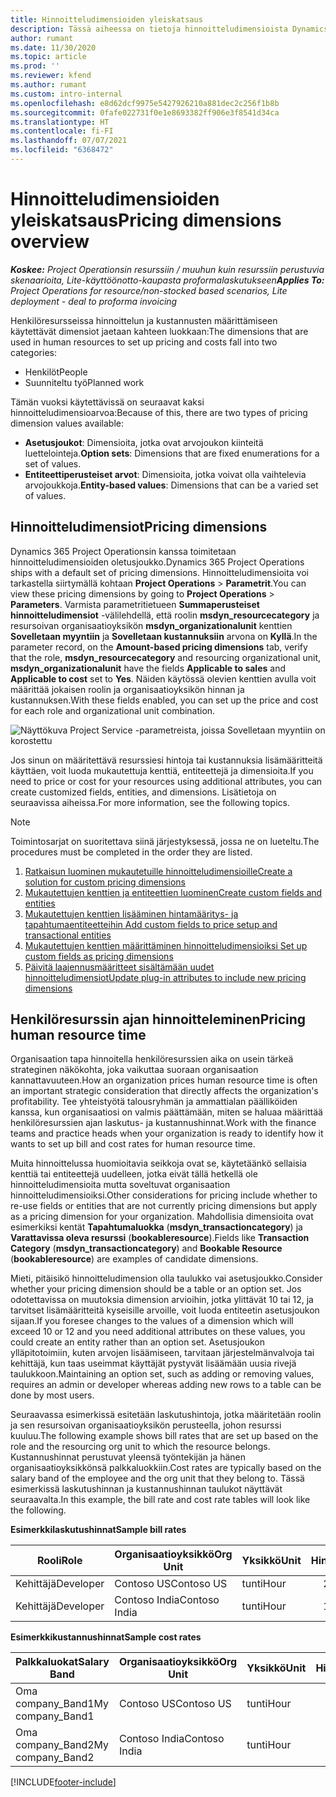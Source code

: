 ```yaml
---
title: Hinnoitteludimensioiden yleiskatsaus
description: Tässä aiheessa on tietoja hinnoitteludimensioista Dynamics 365 Project Operationsissa.
author: rumant
ms.date: 11/30/2020
ms.topic: article
ms.prod: ''
ms.reviewer: kfend
ms.author: rumant
ms.custom: intro-internal
ms.openlocfilehash: e8d62dcf9975e5427926210a881dec2c256f1b8b
ms.sourcegitcommit: 0fafe022731f0e1e8693382ff906e3f8541d34ca
ms.translationtype: HT
ms.contentlocale: fi-FI
ms.lasthandoff: 07/07/2021
ms.locfileid: "6368472"
---
```

# <a name="pricing-dimensions-overview"></a><span data-ttu-id="1fca4-103">Hinnoitteludimensioiden yleiskatsaus</span><span class="sxs-lookup"><span data-stu-id="1fca4-103">Pricing dimensions overview</span></span>

<span data-ttu-id="1fca4-104">_**Koskee:** Project Operationsin resurssiin / muuhun kuin resurssiin perustuvia skenaarioita, Lite-käyttöönotto-kaupasta proformalaskutukseen_</span><span class="sxs-lookup"><span data-stu-id="1fca4-104">_**Applies To:** Project Operations for resource/non-stocked based scenarios, Lite deployment - deal to proforma invoicing_</span></span>

<span data-ttu-id="1fca4-105">Henkilöresursseissa hinnoittelun ja kustannusten määrittämiseen käytettävät dimensiot jaetaan kahteen luokkaan:</span><span class="sxs-lookup"><span data-stu-id="1fca4-105">The dimensions that are used in human resources to set up pricing and costs fall into two categories:</span></span>

- <span data-ttu-id="1fca4-106">Henkilöt</span><span class="sxs-lookup"><span data-stu-id="1fca4-106">People</span></span>
- <span data-ttu-id="1fca4-107">Suunniteltu työ</span><span class="sxs-lookup"><span data-stu-id="1fca4-107">Planned work</span></span>

<span data-ttu-id="1fca4-108">Tämän vuoksi käytettävissä on seuraavat kaksi hinnoitteludimensioarvoa:</span><span class="sxs-lookup"><span data-stu-id="1fca4-108">Because of this, there are two types of pricing dimension values available:</span></span>

- <span data-ttu-id="1fca4-109">**Asetusjoukot**: Dimensioita, jotka ovat arvojoukon kiinteitä luettelointeja.</span><span class="sxs-lookup"><span data-stu-id="1fca4-109">**Option sets**: Dimensions that are fixed enumerations for a set of values.</span></span>
- <span data-ttu-id="1fca4-110">**Entiteettiperusteiset arvot**: Dimensioita, jotka voivat olla vaihtelevia arvojoukkoja.</span><span class="sxs-lookup"><span data-stu-id="1fca4-110">**Entity-based values**: Dimensions that can be a varied set of values.</span></span>

## <a name="pricing-dimensions"></a><span data-ttu-id="1fca4-111">Hinnoitteludimensiot</span><span class="sxs-lookup"><span data-stu-id="1fca4-111">Pricing dimensions</span></span>

<span data-ttu-id="1fca4-112">Dynamics 365 Project Operationsin kanssa toimitetaan hinnoitteludimensioiden oletusjoukko.</span><span class="sxs-lookup"><span data-stu-id="1fca4-112">Dynamics 365 Project Operations ships with a default set of pricing dimensions.</span></span> <span data-ttu-id="1fca4-113">Hinnoitteludimensioita voi tarkastella siirtymällä kohtaan **Project Operations** > **Parametrit**.</span><span class="sxs-lookup"><span data-stu-id="1fca4-113">You can view these pricing dimensions by going to **Project Operations** > **Parameters**.</span></span> <span data-ttu-id="1fca4-114">Varmista parametritietueen **Summaperusteiset hinnoitteludimensiot** -välilehdellä, että roolin **msdyn_resourcecategory** ja resursoivan organisaatioyksikön **msdyn_organizationalunit** kenttien **Sovelletaan myyntiin** ja **Sovelletaan kustannuksiin** arvona on **Kyllä**.</span><span class="sxs-lookup"><span data-stu-id="1fca4-114">In the parameter record, on the **Amount-based pricing dimensions** tab, verify that the role, **msdyn_resourcecategory** and resourcing organizational unit, **msdyn_organizationalunit** have the fields **Applicable to sales** and **Applicable to cost** set to **Yes**.</span></span> <span data-ttu-id="1fca4-115">Näiden käytössä olevien kenttien avulla voit määrittää jokaisen roolin ja organisaatioyksikön hinnan ja kustannuksen.</span><span class="sxs-lookup"><span data-stu-id="1fca4-115">With these fields enabled, you can set up the price and cost for each role and organizational unit combination.</span></span>

![Näyttökuva Project Service -parametreista, joissa Sovelletaan myyntiin on korostettu](media/PS-OOB-parameters.png)

<span data-ttu-id="1fca4-117">Jos sinun on määritettävä resurssiesi hintoja tai kustannuksia lisämääritteitä käyttäen, voit luoda mukautettuja kenttiä, entiteettejä ja dimensioita.</span><span class="sxs-lookup"><span data-stu-id="1fca4-117">If you need to price or cost for your resources using additional attributes, you can create customized fields, entities, and dimensions.</span></span> <span data-ttu-id="1fca4-118">Lisätietoja on seuraavissa aiheissa.</span><span class="sxs-lookup"><span data-stu-id="1fca4-118">For more information, see the following topics.</span></span> 
  
  > [!NOTE]
  > <span data-ttu-id="1fca4-119">Toimintosarjat on suoritettava siinä järjestyksessä, jossa ne on lueteltu.</span><span class="sxs-lookup"><span data-stu-id="1fca4-119">The procedures must be completed in the order they are listed.</span></span>

1. [<span data-ttu-id="1fca4-120">Ratkaisun luominen mukautetuille hinnoitteludimensioille</span><span class="sxs-lookup"><span data-stu-id="1fca4-120">Create a solution for custom pricing dimensions</span></span>](../sales/create-solution-custompd.md)
2. [<span data-ttu-id="1fca4-121">Mukautettujen kenttien ja entiteettien luominen</span><span class="sxs-lookup"><span data-stu-id="1fca4-121">Create custom fields and entities</span></span>](create-custom-fields-entities-pricing-dimensions.md)
3. [<span data-ttu-id="1fca4-122">Mukautettujen kenttien lisääminen hintamääritys- ja tapahtumaentiteetteihin </span><span class="sxs-lookup"><span data-stu-id="1fca4-122">Add custom fields to price setup and transactional entities</span></span>](add-custom-fields-price-setup-transactional-entities.md)
4. [<span data-ttu-id="1fca4-123">Mukautettujen kenttien määrittäminen hinnoitteludimensioiksi </span><span class="sxs-lookup"><span data-stu-id="1fca4-123">Set up custom fields as pricing dimensions</span></span>](set-up-custom-fields-pricing-dimensions.md)
5. [<span data-ttu-id="1fca4-124">Päivitä laajennusmääritteet sisältämään uudet hinnoitteludimensiot</span><span class="sxs-lookup"><span data-stu-id="1fca4-124">Update plug-in attributes to include new pricing dimensions</span></span>](update-plugin-attributes-pd.md)


## <a name="pricing-human-resource-time"></a><span data-ttu-id="1fca4-125">Henkilöresurssin ajan hinnoitteleminen</span><span class="sxs-lookup"><span data-stu-id="1fca4-125">Pricing human resource time</span></span>
<span data-ttu-id="1fca4-126">Organisaation tapa hinnoitella henkilöresurssien aika on usein tärkeä strateginen näkökohta, joka vaikuttaa suoraan organisaation kannattavuuteen.</span><span class="sxs-lookup"><span data-stu-id="1fca4-126">How an organization prices human resource time is often an important strategic consideration that directly affects the organization's profitability.</span></span> <span data-ttu-id="1fca4-127">Tee yhteistyötä talousryhmän ja ammattialan päälliköiden kanssa, kun organisaatiosi on valmis päättämään, miten se haluaa määrittää henkilöresurssien ajan laskutus- ja kustannushinnat.</span><span class="sxs-lookup"><span data-stu-id="1fca4-127">Work with the finance teams and practice heads when your organization is ready to identify how it wants to set up bill and cost rates for human resource time.</span></span>

<span data-ttu-id="1fca4-128">Muita hinnoittelussa huomioitavia seikkoja ovat se, käytetäänkö sellaisia kenttiä tai entiteettejä uudelleen, jotka eivät tällä hetkellä ole hinnoitteludimensioita mutta soveltuvat organisaation hinnoitteludimensioiksi.</span><span class="sxs-lookup"><span data-stu-id="1fca4-128">Other considerations for pricing include whether to re-use fields or entities that are not currently pricing dimensions but apply as a pricing dimension for your organization.</span></span> <span data-ttu-id="1fca4-129">Mahdollisia dimensioita ovat esimerkiksi kentät **Tapahtumaluokka** (**msdyn_transactioncategory**) ja **Varattavissa oleva resurssi** (**bookableresource**).</span><span class="sxs-lookup"><span data-stu-id="1fca4-129">Fields like **Transaction Category** (**msdyn_transactioncategory**) and **Bookable Resource** (**bookableresource**) are examples of candidate dimensions.</span></span> 

<span data-ttu-id="1fca4-130">Mieti, pitäisikö hinnoitteludimension olla taulukko vai asetusjoukko.</span><span class="sxs-lookup"><span data-stu-id="1fca4-130">Consider whether your pricing dimension should be a table or an option set.</span></span> <span data-ttu-id="1fca4-131">Jos odotettavissa on muutoksia dimension arvioihin, jotka ylittävät 10 tai 12, ja tarvitset lisämääritteitä kyseisille arvoille, voit luoda entiteetin asetusjoukon sijaan.</span><span class="sxs-lookup"><span data-stu-id="1fca4-131">If you foresee changes to the values of a dimension which will exceed 10 or 12 and you need additional attributes on these values, you could create an entity rather than an option set.</span></span> <span data-ttu-id="1fca4-132">Asetusjoukon ylläpitotoimiin, kuten arvojen lisäämiseen, tarvitaan järjestelmänvalvoja tai kehittäjä, kun taas useimmat käyttäjät pystyvät lisäämään uusia rivejä taulukkoon.</span><span class="sxs-lookup"><span data-stu-id="1fca4-132">Maintaining an option set, such as adding or removing values, requires an admin or developer whereas adding new rows to a table can be done by most users.</span></span>

<span data-ttu-id="1fca4-133">Seuraavassa esimerkissä esitetään laskutushintoja, jotka määritetään roolin ja sen resursoivan organisaatioyksikön perusteella, johon resurssi kuuluu.</span><span class="sxs-lookup"><span data-stu-id="1fca4-133">The following example shows bill rates that are set up based on the role and the resourcing org unit to which the resource belongs.</span></span> <span data-ttu-id="1fca4-134">Kustannushinnat perustuvat yleensä työntekijän ja hänen organisaatioyksikkönsä palkkaluokkiin.</span><span class="sxs-lookup"><span data-stu-id="1fca4-134">Cost rates are typically based on the salary band of the employee and the org unit that they belong to.</span></span> <span data-ttu-id="1fca4-135">Tässä esimerkissä laskutushinnan ja kustannushinnan taulukot näyttävät seuraavalta.</span><span class="sxs-lookup"><span data-stu-id="1fca4-135">In this example, the bill rate and cost rate tables will look like the following.</span></span>

<span data-ttu-id="1fca4-136">**Esimerkkilaskutushinnat**</span><span class="sxs-lookup"><span data-stu-id="1fca4-136">**Sample bill rates**</span></span>

| <span data-ttu-id="1fca4-137">Rooli</span><span class="sxs-lookup"><span data-stu-id="1fca4-137">Role</span></span>        | <span data-ttu-id="1fca4-138">Organisaatioyksikkö</span><span class="sxs-lookup"><span data-stu-id="1fca4-138">Org Unit</span></span>    |<span data-ttu-id="1fca4-139">Yksikkö</span><span class="sxs-lookup"><span data-stu-id="1fca4-139">Unit</span></span>      |<span data-ttu-id="1fca4-140">Hinta</span><span class="sxs-lookup"><span data-stu-id="1fca4-140">Price</span></span>      |<span data-ttu-id="1fca4-141">Valuutta</span><span class="sxs-lookup"><span data-stu-id="1fca4-141">Currency</span></span>  |
| ------------|-------------|----------|----------:|----------|
| <span data-ttu-id="1fca4-142">Kehittäjä</span><span class="sxs-lookup"><span data-stu-id="1fca4-142">Developer</span></span>   | <span data-ttu-id="1fca4-143">Contoso US</span><span class="sxs-lookup"><span data-stu-id="1fca4-143">Contoso US</span></span>  |<span data-ttu-id="1fca4-144">tunti</span><span class="sxs-lookup"><span data-stu-id="1fca4-144">Hour</span></span> | <span data-ttu-id="1fca4-145">200</span><span class="sxs-lookup"><span data-stu-id="1fca4-145">200</span></span>|<span data-ttu-id="1fca4-146">USD</span><span class="sxs-lookup"><span data-stu-id="1fca4-146">USD</span></span>     |
| <span data-ttu-id="1fca4-147">Kehittäjä</span><span class="sxs-lookup"><span data-stu-id="1fca4-147">Developer</span></span>   | <span data-ttu-id="1fca4-148">Contoso India</span><span class="sxs-lookup"><span data-stu-id="1fca4-148">Contoso India</span></span> |<span data-ttu-id="1fca4-149">tunti</span><span class="sxs-lookup"><span data-stu-id="1fca4-149">Hour</span></span>|   <span data-ttu-id="1fca4-150">112</span><span class="sxs-lookup"><span data-stu-id="1fca4-150">112</span></span>|<span data-ttu-id="1fca4-151">USD</span><span class="sxs-lookup"><span data-stu-id="1fca4-151">USD</span></span>     |


<span data-ttu-id="1fca4-152">**Esimerkkikustannushinnat**</span><span class="sxs-lookup"><span data-stu-id="1fca4-152">**Sample cost rates**</span></span>

| <span data-ttu-id="1fca4-153">Palkkaluokat</span><span class="sxs-lookup"><span data-stu-id="1fca4-153">Salary Band</span></span>     | <span data-ttu-id="1fca4-154">Organisaatioyksikkö</span><span class="sxs-lookup"><span data-stu-id="1fca4-154">Org Unit</span></span>    |<span data-ttu-id="1fca4-155">Yksikkö</span><span class="sxs-lookup"><span data-stu-id="1fca4-155">Unit</span></span>      |<span data-ttu-id="1fca4-156">Hinta</span><span class="sxs-lookup"><span data-stu-id="1fca4-156">Price</span></span>      |<span data-ttu-id="1fca4-157">Valuutta</span><span class="sxs-lookup"><span data-stu-id="1fca4-157">Currency</span></span>  |
| ----------------|-------------|----------|----------:|----------|
| <span data-ttu-id="1fca4-158">Oma company_Band1</span><span class="sxs-lookup"><span data-stu-id="1fca4-158">My company_Band1</span></span> | <span data-ttu-id="1fca4-159">Contoso US</span><span class="sxs-lookup"><span data-stu-id="1fca4-159">Contoso US</span></span>  |<span data-ttu-id="1fca4-160">tunti</span><span class="sxs-lookup"><span data-stu-id="1fca4-160">Hour</span></span> | <span data-ttu-id="1fca4-161">145</span><span class="sxs-lookup"><span data-stu-id="1fca4-161">145</span></span>|<span data-ttu-id="1fca4-162">USD</span><span class="sxs-lookup"><span data-stu-id="1fca4-162">USD</span></span>     |
| <span data-ttu-id="1fca4-163">Oma company_Band2</span><span class="sxs-lookup"><span data-stu-id="1fca4-163">My company_Band2</span></span> | <span data-ttu-id="1fca4-164">Contoso India</span><span class="sxs-lookup"><span data-stu-id="1fca4-164">Contoso India</span></span> |<span data-ttu-id="1fca4-165">tunti</span><span class="sxs-lookup"><span data-stu-id="1fca4-165">Hour</span></span>|   <span data-ttu-id="1fca4-166">67</span><span class="sxs-lookup"><span data-stu-id="1fca4-166">67</span></span>|<span data-ttu-id="1fca4-167">USD</span><span class="sxs-lookup"><span data-stu-id="1fca4-167">USD</span></span>     |


[!INCLUDE[footer-include](../includes/footer-banner.md)]